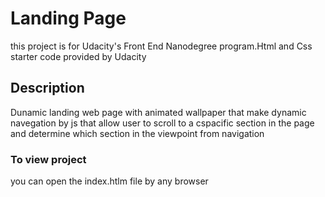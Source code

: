 # Landing Page
this project is for Udacity's Front End Nanodegree program.Html and Css starter code provided by Udacity
## Description 
Dunamic landing web page with animated wallpaper that make dynamic navegation by js that allow user to scroll to a cspacific section in the page and determine which section in the viewpoint from navigation
### To view project 
you can open the index.htlm file by any browser
